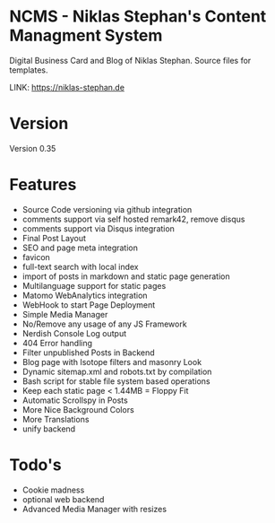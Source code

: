 # NCMS - Niklas Stephan's Content Managment System

Digital Business Card and Blog of Niklas Stephan. Source files for templates.

LINK: https://niklas-stephan.de

# Version
Version 0.35

# Features
- Source Code versioning via github integration
- comments support via self hosted remark42, remove disqus
- comments support via Disqus integration
- Final Post Layout
- SEO and page meta integration
- favicon
- full-text search with local index
- import of posts in markdown and static page generation
- Multilanguage support for static pages
- Matomo WebAnalytics integration
- WebHook to start Page Deployment
- Simple Media Manager
- No/Remove any usage of any JS Framework
- Nerdish Console Log output
- 404 Error handling
- Filter unpublished Posts in Backend
- Blog page with Isotope filters and masonry Look
- Dynamic sitemap.xml and robots.txt by compilation
- Bash script for stable file system based operations
- Keep each static page < 1.44MB = Floppy Fit
- Automatic Scrollspy in Posts
- More Nice Background Colors
- More Translations
- unify backend

# Todo's
- Cookie madness
- optional web backend
- Advanced Media Manager with resizes